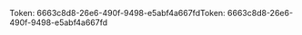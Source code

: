 <span data-ttu-id="34fe0-101">Token: 6663c8d8-26e6-490f-9498-e5abf4a667fd</span><span class="sxs-lookup"><span data-stu-id="34fe0-101">Token: 6663c8d8-26e6-490f-9498-e5abf4a667fd</span></span>
